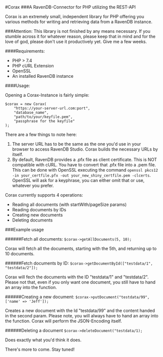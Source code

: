 #Corax
###A RavenDB-Connector for PHP utilizing the REST-API

Corax is an extremely small, independent library for PHP offering you various methods for writing and retrieving data from a RavenDB instance.

###Attention:
This library is not finished by any means necessary. If you stumble across it for whatever reason, please keep that in mind and for the love of god, please don't use it productively yet. Give me a few weeks.

####Requirements:

- PHP > 7.4
- PHP cURL Extension
- OpenSSL
- An installed RavenDB instance

####Usage:

Opening a Corax-Instance is fairly simple:
```
$corax = new Corax(
    "https://your-server-url.com:port",
    "database_name",
    "path/to/your/keyfile.pem",
    "passphrase for the keyfile"
);
```

There are a few things to note here:

1. The server URL has to be the same as the one you'd use in your browser to access RavenDB Studio. Corax builds the necessary URLs by itself.
2. By default, RavenDB provides a .pfx file as client certificate. This is NOT compatible with cURL. You have to convert that .pfx file into a .pem file. This can be done with OpenSSL executing the command ``openssl pkcs12 -in your_certfile.pfx -out your_new_shiny_certfile.pem -clcerts``. OpenSSL will ask for a keyphrase, you can either omit that or use, whatever you prefer.

Corax currently supports 4 operations:

- Reading all documents (with startWith/pageSize params)
- Reading documents by IDs
- Creating new documents
- Deleting documents

###Example usage

######Fetch all documents:
``$corax->getAllDocuments(5, 10);``

Corax will fetch all the documents, starting with the 5th, and returning up to 10 documents.

######Fetch documents by ID:
``$corax->getDocumentById(["testdata/1", "testdata/2"]);``

Corax will fech the documents with the ID "testdata/1" and "testdata/2". Please not that, even if you only want one document, you still have to hand an array into the function.

######Creating a new document:
``$corax->putDocument("testdata/99", ['name' => 'Jeff']);``

Creates a new document with the Id "testdata/99" and the content handed in the second param. Please note, you will always have to hand an array into the function. Corax will perform the JSON-Encoding itself.

######Deleting a document
``$corax->deleteDocument("testdata/1);``

Does exactly what you'd think it does.

There's more to come. Stay tuned!